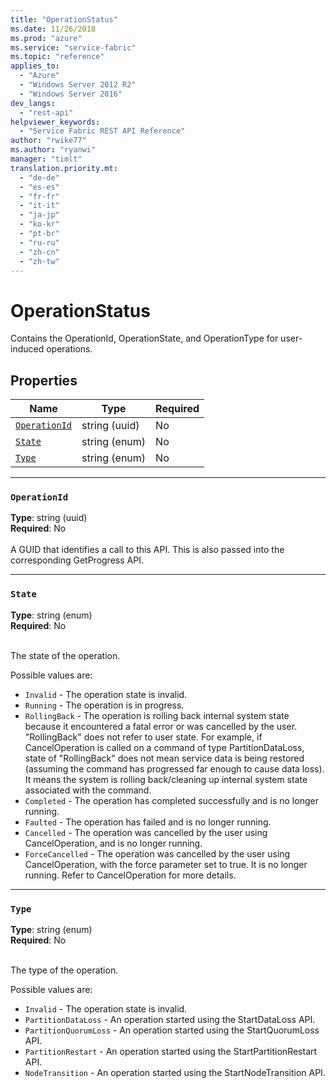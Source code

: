 ```yaml
---
title: "OperationStatus"
ms.date: 11/26/2018
ms.prod: "azure"
ms.service: "service-fabric"
ms.topic: "reference"
applies_to: 
  - "Azure"
  - "Windows Server 2012 R2"
  - "Windows Server 2016"
dev_langs: 
  - "rest-api"
helpviewer_keywords: 
  - "Service Fabric REST API Reference"
author: "rwike77"
ms.author: "ryanwi"
manager: "timlt"
translation.priority.mt: 
  - "de-de"
  - "es-es"
  - "fr-fr"
  - "it-it"
  - "ja-jp"
  - "ko-kr"
  - "pt-br"
  - "ru-ru"
  - "zh-cn"
  - "zh-tw"
---
```

# OperationStatus

Contains the OperationId, OperationState, and OperationType for user-induced operations.

## Properties
| Name | Type | Required |
| --- | --- | --- |
| [`OperationId`](#operationid) | string (uuid) | No |
| [`State`](#state) | string (enum) | No |
| [`Type`](#type) | string (enum) | No |

____
### `OperationId`
__Type__: string (uuid) <br/>
__Required__: No<br/>
<br/>
A GUID that identifies a call to this API.  This is also passed into the corresponding GetProgress API.

____
### `State`
__Type__: string (enum) <br/>
__Required__: No<br/>
<br/>


The state of the operation.

Possible values are: 

  - `Invalid` - The operation state is invalid.
  - `Running` - The operation is in progress.
  - `RollingBack` - The operation is rolling back internal system state because it encountered a fatal error or was cancelled by the user.  "RollingBack"     does not refer to user state.  For example, if CancelOperation is called on a command of type PartitionDataLoss, state of "RollingBack" does not mean service data is being restored (assuming the command has progressed far enough to cause data loss). It means the system is rolling back/cleaning up internal system state associated with the command.
  - `Completed` - The operation has completed successfully and is no longer running.
  - `Faulted` - The operation has failed and is no longer running.
  - `Cancelled` - The operation was cancelled by the user using CancelOperation, and is no longer running.
  - `ForceCancelled` - The operation was cancelled by the user using CancelOperation, with the force parameter set to true.  It is no longer running.  Refer to CancelOperation for more details.



____
### `Type`
__Type__: string (enum) <br/>
__Required__: No<br/>
<br/>


The type of the operation.

Possible values are: 

  - `Invalid` - The operation state is invalid.
  - `PartitionDataLoss` - An operation started using the StartDataLoss API.
  - `PartitionQuorumLoss` - An operation started using the StartQuorumLoss API.
  - `PartitionRestart` - An operation started using the StartPartitionRestart API.
  - `NodeTransition` - An operation started using the StartNodeTransition API.


